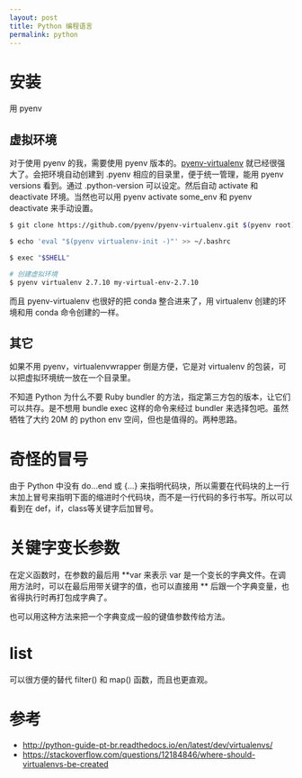 ```yaml
---
layout: post
title: Python 编程语言
permalink: python
---
```



# 安装
用 pyenv

## 虚拟环境

对于使用 pyenv 的我，需要使用 pyenv 版本的。[pyenv-virtualenv](https://github.com/pyenv/pyenv-virtualenv) 就已经很强大了。会把环境自动创建到 .pyenv 相应的目录里，便于统一管理，能用 pyenv versions 看到。通过 .python-version 可以设定。然后自动 activate 和 deactivate 环境。当然也可以用 pyenv activate some_env 和 pyenv deactivate 来手动设置。

```bash
$ git clone https://github.com/pyenv/pyenv-virtualenv.git $(pyenv root)/plugins/pyenv-virtualenv

$ echo 'eval "$(pyenv virtualenv-init -)"' >> ~/.bashrc

$ exec "$SHELL"

# 创建虚拟环境
$ pyenv virtualenv 2.7.10 my-virtual-env-2.7.10
```

而且 pyenv-virtualenv 也很好的把 conda 整合进来了，用 virtualenv 创建的环境和用 conda 命令创建的一样。

## 其它
如果不用 pyenv，virtualenvwrapper 倒是方便，它是对 virtualenv 的包装，可以把虚拟环境统一放在一个目录里。

不知道 Python 为什么不要 Ruby bundler 的方法，指定第三方包的版本，让它们可以共存。是不想用 bundle exec 这样的命令来经过 bundler 来选择包吧。虽然牺牲了大约 20M 的 python env 空间，但也是值得的。两种思路。

# 奇怪的冒号
由于 Python 中没有 do...end 或 {...} 来指明代码块，所以需要在代码块的上一行末加上冒号来指明下面的缩进时个代码块，而不是一行代码的多行书写。所以可以看到在 def，if，class等关键字后加冒号。

# 关键字变长参数

在定义函数时，在参数的最后用 **var 来表示 var 是一个变长的字典文件。在调用方法时，可以在最后用带关键字的值，也可以直接用 ** 后跟一个字典变量，也省得执行时再打包成字典了。

也可以用这种方法来把一个字典变成一般的键值参数传给方法。

# list
可以很方便的替代 filter() 和 map() 函数，而且也更直观。



# 参考
- http://python-guide-pt-br.readthedocs.io/en/latest/dev/virtualenvs/
- https://stackoverflow.com/questions/12184846/where-should-virtualenvs-be-created
